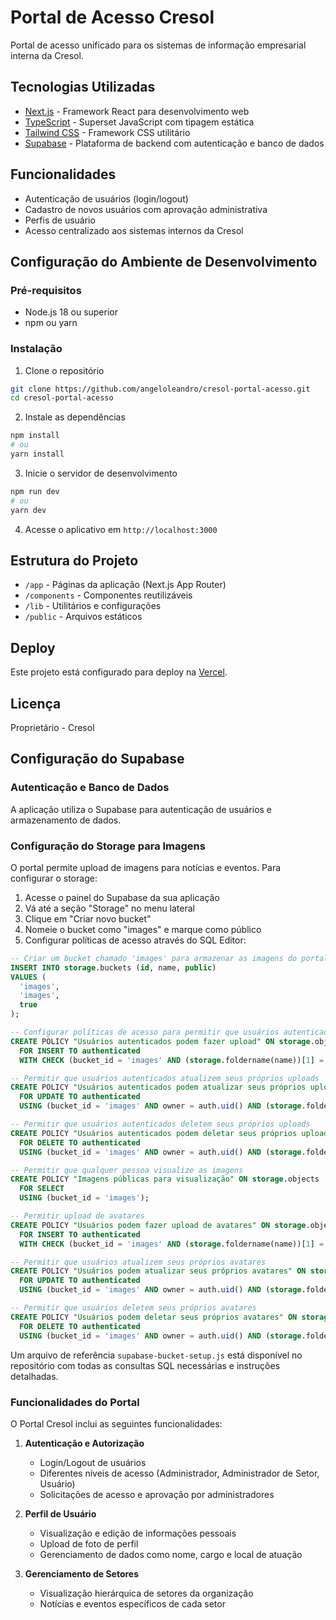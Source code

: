 # Portal de Acesso Cresol

Portal de acesso unificado para os sistemas de informação empresarial interna da Cresol.

## Tecnologias Utilizadas

- [Next.js](https://nextjs.org/) - Framework React para desenvolvimento web
- [TypeScript](https://www.typescriptlang.org/) - Superset JavaScript com tipagem estática
- [Tailwind CSS](https://tailwindcss.com/) - Framework CSS utilitário
- [Supabase](https://supabase.com/) - Plataforma de backend com autenticação e banco de dados

## Funcionalidades

- Autenticação de usuários (login/logout)
- Cadastro de novos usuários com aprovação administrativa
- Perfis de usuário
- Acesso centralizado aos sistemas internos da Cresol

## Configuração do Ambiente de Desenvolvimento

### Pré-requisitos

- Node.js 18 ou superior
- npm ou yarn

### Instalação

1. Clone o repositório
```bash
git clone https://github.com/angeloleandro/cresol-portal-acesso.git
cd cresol-portal-acesso
```

2. Instale as dependências
```bash
npm install
# ou
yarn install
```

3. Inicie o servidor de desenvolvimento
```bash
npm run dev
# ou
yarn dev
```

4. Acesse o aplicativo em `http://localhost:3000`

## Estrutura do Projeto

- `/app` - Páginas da aplicação (Next.js App Router)
- `/components` - Componentes reutilizáveis
- `/lib` - Utilitários e configurações
- `/public` - Arquivos estáticos

## Deploy

Este projeto está configurado para deploy na [Vercel](https://vercel.com/).

## Licença

Proprietário - Cresol

## Configuração do Supabase

### Autenticação e Banco de Dados

A aplicação utiliza o Supabase para autenticação de usuários e armazenamento de dados.

### Configuração do Storage para Imagens

O portal permite upload de imagens para notícias e eventos. Para configurar o storage:

1. Acesse o painel do Supabase da sua aplicação
2. Vá até a seção "Storage" no menu lateral
3. Clique em "Criar novo bucket"
4. Nomeie o bucket como "images" e marque como público
5. Configurar políticas de acesso através do SQL Editor:

```sql
-- Criar um bucket chamado 'images' para armazenar as imagens do portal
INSERT INTO storage.buckets (id, name, public)
VALUES (
  'images',
  'images',
  true
);

-- Configurar políticas de acesso para permitir que usuários autenticados façam upload de imagens
CREATE POLICY "Usuários autenticados podem fazer upload" ON storage.objects
  FOR INSERT TO authenticated
  WITH CHECK (bucket_id = 'images' AND (storage.foldername(name))[1] = 'sector-news');

-- Permitir que usuários autenticados atualizem seus próprios uploads
CREATE POLICY "Usuários autenticados podem atualizar seus próprios uploads" ON storage.objects
  FOR UPDATE TO authenticated
  USING (bucket_id = 'images' AND owner = auth.uid() AND (storage.foldername(name))[1] = 'sector-news');

-- Permitir que usuários autenticados deletem seus próprios uploads
CREATE POLICY "Usuários autenticados podem deletar seus próprios uploads" ON storage.objects
  FOR DELETE TO authenticated
  USING (bucket_id = 'images' AND owner = auth.uid() AND (storage.foldername(name))[1] = 'sector-news');

-- Permitir que qualquer pessoa visualize as imagens
CREATE POLICY "Imagens públicas para visualização" ON storage.objects
  FOR SELECT
  USING (bucket_id = 'images');

-- Permitir upload de avatares
CREATE POLICY "Usuários podem fazer upload de avatares" ON storage.objects
  FOR INSERT TO authenticated
  WITH CHECK (bucket_id = 'images' AND (storage.foldername(name))[1] = 'avatars');

-- Permitir que usuários atualizem seus próprios avatares
CREATE POLICY "Usuários podem atualizar seus próprios avatares" ON storage.objects
  FOR UPDATE TO authenticated
  USING (bucket_id = 'images' AND owner = auth.uid() AND (storage.foldername(name))[1] = 'avatars');

-- Permitir que usuários deletem seus próprios avatares
CREATE POLICY "Usuários podem deletar seus próprios avatares" ON storage.objects
  FOR DELETE TO authenticated
  USING (bucket_id = 'images' AND owner = auth.uid() AND (storage.foldername(name))[1] = 'avatars');
```

Um arquivo de referência `supabase-bucket-setup.js` está disponível no repositório com todas as consultas SQL necessárias e instruções detalhadas.

### Funcionalidades do Portal

O Portal Cresol inclui as seguintes funcionalidades:

1. **Autenticação e Autorização**
   - Login/Logout de usuários
   - Diferentes níveis de acesso (Administrador, Administrador de Setor, Usuário)
   - Solicitações de acesso e aprovação por administradores

2. **Perfil de Usuário**
   - Visualização e edição de informações pessoais
   - Upload de foto de perfil
   - Gerenciamento de dados como nome, cargo e local de atuação

3. **Gerenciamento de Setores**
   - Visualização hierárquica de setores da organização
   - Notícias e eventos específicos de cada setor